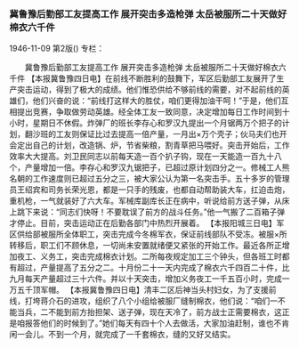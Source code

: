 ### 冀鲁豫后勤部工友提高工作  展开突击多造枪弹  太岳被服所二十天做好棉衣六千件

1946-11-09
第2版()
专栏：

　　冀鲁豫后勤部工友提高工作
    展开突击多造枪弹
    太岳被服所二十天做好棉衣六千件
    【本报冀鲁豫四日电】在前线不断胜利的鼓舞下，军区后勤部工友展开了生产突击运动，得到了极大的成绩。他们惟恐供给不够前线的需要，对不起前线的英雄们，他们兴奋的说：“前线打这样大的胜仗，咱们更得加油干呵！”于是，他们互相提出竞赛，争取做劳动英雄。经全体工友一致同意，决定增加每日工作时间到十小时，星期日不休假。炸弹厂的班长李存心和罗汉九提出一个月锯两万个把子的计划，翻沙班的工友则保证比过去提高一倍产量，一月出×万个壳子；伙马夫们也开会定出自己的计划，改造锅、炉，节省柴粮，割青草把马喂好。突击开始后，工作效率大大提高。刘卫民同志以前每天造一百个扒子钩，现在一天能造一百九十八个，产量增加一倍。李存心和罗汉九锯把子，已超过原计划四分之一。修械工人熊名朝的工作速度则已超过五分之三，被大家公认为第一名突击手。五十多岁的管理员王绍宾和司务长荣光恩，都是一只手的残废，也都自动帮助装大车，扛迫击炮，重机枪，一气就装好了六大车。军械库副库长正在病中，听说给前方送子弹，从床上跳下来说：“同志们快呀！不要耽误了前方的战斗任务。”他一气搬了二百箱子弹才停止。目前，突击运动正在后勤各部门中热烈开展着。
    【本报阳城三日电】军区供给部被服所全体职工，突击完成今冬棉军衣，保证前线部队不受冻。被服×所转移后，职工们不顾休息，一切尚未安置就绪便又紧张的开始工作。最近各所正增加夜工、义务工，突击完成棉衣计划。二所每夜规定加工三个钟头，但各班工时都有超过，产量提高了五分之二。十月份二十一天内完成了棉衣六千四百二十件，比九月每天产量超过三十六件。并以十天突击，增加义务夜工一千五百小时，完成一万五千顶军帽。
    【本报冀鲁豫四日电】清丰二区后神当头村妇女，为了支援前线，打垮蒋介石的进攻，组织了八个小组给被服厂缝制棉衣，他们说：“咱们一不能当兵，二不能到前方抬担架、送子弹，现在天冷了，前方战士正需要棉衣，这正是咱报答他们的时候到了。”她们每天有四十个人去做活，大家加油赶制，谁也不肯闲一会儿。不到一个月，就完成了一千套棉衣，缝的又好又结实。
